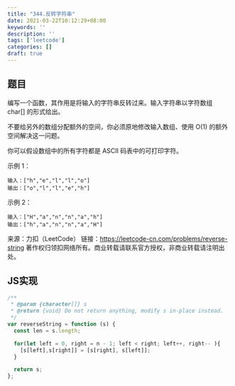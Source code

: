 ```yaml
---
title: "344.反转字符串"
date: 2021-03-22T10:12:29+08:00
keywords: ''
description: ''
tags: ['leetcode']
categories: []
draft: true
---
```


## 题目

编写一个函数，其作用是将输入的字符串反转过来。输入字符串以字符数组 char[] 的形式给出。

不要给另外的数组分配额外的空间，你必须原地修改输入数组、使用 O(1) 的额外空间解决这一问题。

你可以假设数组中的所有字符都是 ASCII 码表中的可打印字符。

示例 1：
```
输入：["h","e","l","l","o"]
输出：["o","l","l","e","h"]
```

示例 2：
```
输入：["H","a","n","n","a","h"]
输出：["h","a","n","n","a","H"]
```

来源：力扣（LeetCode）
链接：https://leetcode-cn.com/problems/reverse-string
著作权归领扣网络所有。商业转载请联系官方授权，非商业转载请注明出处。

## JS实现

```javascript
/**
 * @param {character[]} s
 * @return {void} Do not return anything, modify s in-place instead.
 */
var reverseString = function (s) {
  const len = s.length;

  for(let left = 0, right = n - 1; left < right; left++, right-- ){
    [s[left],s[right]] = [s[right], s[left]];
  }

  return s;
};

```
